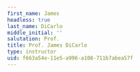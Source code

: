 ```yaml
---
first_name: James
headless: true
last_name: DiCarlo
middle_initial: ''
salutation: Prof.
title: Prof. James DiCarlo
type: instructor
uid: f663a54e-11e5-a996-a108-711b7abea57f
---
```


